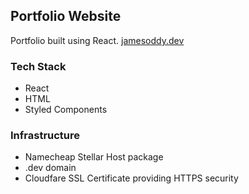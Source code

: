 ## Portfolio Website

Portfolio built using React.
[jamesoddy.dev](https://www.jamesoddy.dev)

### Tech Stack

- React
- HTML
- Styled Components

### Infrastructure

- Namecheap Stellar Host package
- .dev domain
- Cloudfare SSL Certificate providing HTTPS security
